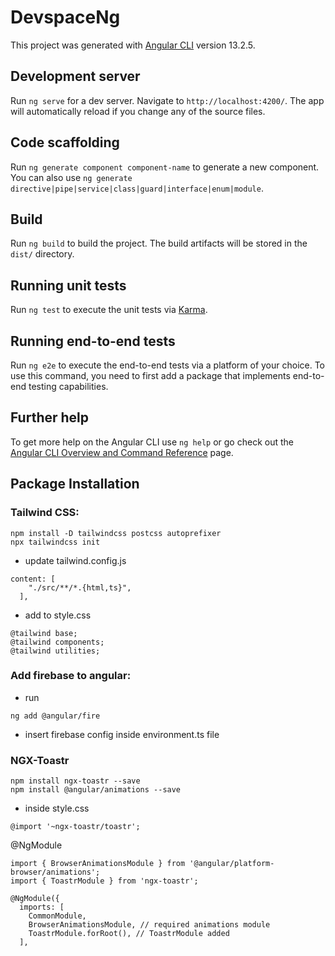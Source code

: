 # DevspaceNg

This project was generated with [Angular CLI](https://github.com/angular/angular-cli) version 13.2.5.

## Development server

Run `ng serve` for a dev server. Navigate to `http://localhost:4200/`. The app will automatically reload if you change any of the source files.

## Code scaffolding

Run `ng generate component component-name` to generate a new component. You can also use `ng generate directive|pipe|service|class|guard|interface|enum|module`.

## Build

Run `ng build` to build the project. The build artifacts will be stored in the `dist/` directory.

## Running unit tests

Run `ng test` to execute the unit tests via [Karma](https://karma-runner.github.io).

## Running end-to-end tests

Run `ng e2e` to execute the end-to-end tests via a platform of your choice. To use this command, you need to first add a package that implements end-to-end testing capabilities.

## Further help

To get more help on the Angular CLI use `ng help` or go check out the [Angular CLI Overview and Command Reference](https://angular.io/cli) page.


## Package Installation

### Tailwind CSS:

```
npm install -D tailwindcss postcss autoprefixer
npx tailwindcss init
```
- update tailwind.config.js
```
content: [
    "./src/**/*.{html,ts}",
  ],
```
- add to style.css
```
@tailwind base;
@tailwind components;
@tailwind utilities;
```

### Add firebase to angular:

- run
```
ng add @angular/fire
```
- insert firebase config inside environment.ts file


### NGX-Toastr
```
npm install ngx-toastr --save
npm install @angular/animations --save
```
- inside style.css
```
@import '~ngx-toastr/toastr';
```
@NgModule
```
import { BrowserAnimationsModule } from '@angular/platform-browser/animations';
import { ToastrModule } from 'ngx-toastr';
```
```
@NgModule({
  imports: [
    CommonModule,
    BrowserAnimationsModule, // required animations module
    ToastrModule.forRoot(), // ToastrModule added
  ],
```